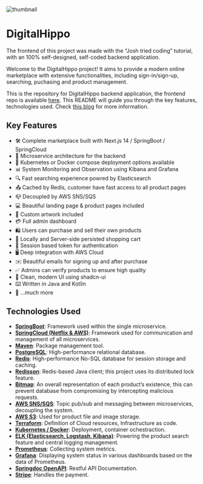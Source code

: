 ![thumbnail](https://hilda-notes-service.s3.ca-central-1.amazonaws.com/2024/10/6ddcc89c1e4839d0562736fc82306392bcfa63522c118c17748366e9a0944b61.jpg)

# DigitalHippo



The frontend of this project was made with the “Josh tried coding” tutorial, with an 100% self-designed, self-coded backend application.



Welcome to the DigitalHippo project! It aims to provide a modern online marketplace with extensive functionalities, including sign-in/sign-up, searching, puchasing and product management.



This is the repository for DigitalHippo backend application, the frontend repo is available [here](https://github.com/LeopoldXing/digitalhippo). This README will guide you through the key features, technologies used. Check [this blog](https://blogs.leopoldhsing.com/digitalhippo-technical-details/) for more information.



## Key Features

- 🛠️ Complete marketplace built with Next.js 14 / SpringBoot / SpringCloud
- 💾 Microservice architecture for the backend
- 🚢 Kubernetes or Docker compose deployment options available
- 📊 System Monitoring and Observation using Kibana and Grafana
- 🔍 Fast searching experience powred by Elasticsearch
- 📤 Cached by Redis, customer have fast access to all product pages
- 📪 Decoupled by AWS SNS/SQS
- 💻 Beautiful landing page & product pages included
- 🎨 Custom artwork included
- 💳 Full admin dashboard
- 🛍️ Users can purchase and sell their own products
- 🛒 Locally and Server-side persisted shopping cart
- 🔑 Session based token for authentication
- 🖥️ Deep integration with AWS Cloud
- ✉️ Beautiful emails for signing up and after purchase
- ✅ Admins can verify products to ensure high quality
- 🌟 Clean, modern UI using shadcn-ui
- ⌨️ Written in Java and Kotlin
- 🎁 ...much more



## Technologies Used

- **[SpringBoot](https://spring.io/projects/spring-boot)**: Framework used within the single microservice.
- **[SpringCloud (Netflix & AWS)](https://spring.io/projects/spring-cloud)**: Framework used for communication and management of all microservices.
- **[Maven](https://maven.apache.org/)**: Package management tool.
- **[PostgreSQL](https://www.postgresql.org/)**: High-performance relational database.
- **[Redis](https://redis.io/)**: High-performance No-SQL database for session storage and caching.
- **[Redisson](https://redisson.org/)**: Redis-based Java client; this project uses its distributed lock feature.
- **[Bitmap]()**: An overall representation of each product’s existence, this can prevent database from compromising by intercepting malicious requests.
- **[AWS SNS/SQS](https://aws.amazon.com/sns/)**: Topic pub/sub and messaging between microservices, decoupling the system.
- **[AWS S3](https://aws.amazon.com/s3/)**: Used for product file and image storage.
- **[Terraform](https://www.terraform.io/)**: Definition of Cloud resources, Infrastructure as code.
- **[Kubernetes / Docker](https://kubernetes.io/)**: Deployment, container ochestraction.
- **[ELK (Elasticsearch, Logstash, Kibana)](https://www.elastic.co/elastic-stack)**: Powering the product search feature and central logging management.
- **[Prometheus](https://prometheus.io/)**: Collecting system metrics.
- **[Grafana](https://grafana.com/)**: Displaying system status in various dashboards based on the data of Prometheus.
- **[Springdoc OpenAPI](https://springdoc.org/)**: Restful API Documentation.
- **[Stripe](https://stripe.com/en-ca)**: Handles the payment.